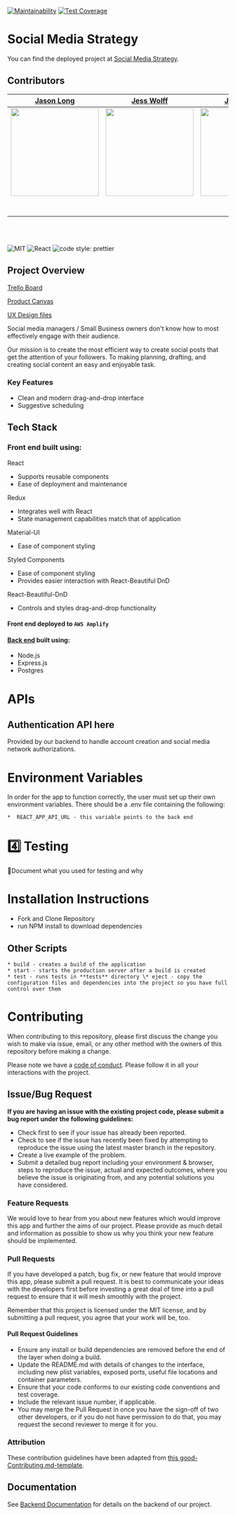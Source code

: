 [![Maintainability](https://api.codeclimate.com/v1/badges/f93fbc62f8d991e5acc2/maintainability)](https://codeclimate.com/github/Lambda-School-Labs/social-media-strategy-fe/maintainability)
[![Test Coverage](https://api.codeclimate.com/v1/badges/f93fbc62f8d991e5acc2/test_coverage)](https://codeclimate.com/github/Lambda-School-Labs/social-media-strategy-fe/test_coverage)

# Social Media Strategy

You can find the deployed project at [Social Media Strategy](https://so-me.net/).

## Contributors

|                                                             [Jason Long](https://github.com/jlong5795)                                                             |                                                             [Jess Wolff](https://github.com/jleahwolff)                                                             |                                                            [Jose Rivera](https://github.com/Jrive204)                                                             |                                                           [Matthew Bedard](https://github.com/Matt-GitHub)                                                           |                                                          [Tyler Gilchrist](https://github.com/Tyler668)                                                           |
| :----------------------------------------------------------------------------------------------------------------------------------------------------------------: | :-----------------------------------------------------------------------------------------------------------------------------------------------------------------: | :---------------------------------------------------------------------------------------------------------------------------------------------------------------: | :------------------------------------------------------------------------------------------------------------------------------------------------------------------: | :---------------------------------------------------------------------------------------------------------------------------------------------------------------: |
| [<img src="https://avatars3.githubusercontent.com/u/57104675?s=460&u=e7620554469deb924ac378097155cd45590cbdf9&v=4" width = "200" />](https://github.com/jlong5795) | [<img src="https://avatars1.githubusercontent.com/u/54365640?s=460&u=7b8b4d3f947e41d99d2e8bf9aa2782a71702d028&v=4" width = "200" />](https://github.com/jleahwolff) | [<img src="https://avatars3.githubusercontent.com/u/56930065?s=460&u=49e87593a294177fe8d2f4afeda8b915f24580d2&v=4" width = "200" />](https://github.com/Jrive204) | [<img src="https://avatars1.githubusercontent.com/u/35118316?s=460&u=0cde4614da30d79704b3cdadf2aed924199e85f9&v=4" width = "200" />](https://github.com/Matt-GitHub) | [<img src="https://avatars1.githubusercontent.com/u/52633530?s=460&u=097133dc28171488710ff03f6e5bfef9bdd7db2e&v=4" width = "200" />](https://github.com/Tyler668) |
|                                           [<img src="https://github.com/favicon.ico" width="15"> ](https://github.com/jlong5795)                                            |                                       [<img src="https://github.com/favicon.ico" width="15"> ](https://github.com/jleahwolff)                                        |                                     [<img src="https://github.com/favicon.ico" width="15"> ](https://github.com/Jrive204)                                      |                                      [<img src="https://github.com/favicon.ico" width="15"> ](https://github.com/Matt-GitHub)                                      |                                      [<img src="https://github.com/favicon.ico" width="15"> ](https://github.com/Tyler668)                                       |
|                           [ <img src="https://static.licdn.com/sc/h/al2o9zrvru7aqj8e1x2rzsrca" width="15"> ](https://www.linkedin.com/in/jasonlong1231/)                            |                            [ <img src="https://static.licdn.com/sc/h/al2o9zrvru7aqj8e1x2rzsrca" width="15"> ](https://www.linkedin.com/in/jwolff2/)                            |                           [ <img src="https://static.licdn.com/sc/h/al2o9zrvru7aqj8e1x2rzsrca" width="15"> ](www.linkedin.com/in/jrive204)                           |                            [ <img src="https://static.licdn.com/sc/h/al2o9zrvru7aqj8e1x2rzsrca" width="15"> ](https://www.linkedin.com/in/matthew-bedard-dev/)                             |                           [ <img src="https://static.licdn.com/sc/h/al2o9zrvru7aqj8e1x2rzsrca" width="15"> ](https://www.linkedin.com/in/tyler-gilchrist-a5a426191/)                           |

<br>
<br>

![MIT](https://img.shields.io/packagist/l/doctrine/orm.svg)
![React](https://img.shields.io/badge/react-v16.13.0.2-blue.svg)
![code style: prettier](https://img.shields.io/badge/code_style-prettier-ff69b4.svg?style=flat-square)

## Project Overview

[Trello Board](https://trello.com/b/tn4nvK97/labs-22-social-media-strategy)

[Product Canvas](https://www.notion.so/Social-Media-Strategy-9d1840703db34c5cb44d0f4a0cc45543)

[UX Design files](https://www.figma.com/file/ssdhBZL2Yr9GYaRyZtO8Cu/Social-Media-Strategy%2C-JP)

Social media managers / Small Business owners don't know how to most effectively engage with their audience. 

Our mission is to create the most efficient way to create social posts that get the attention of your followers. To making planning, drafting, and creating social content an easy and enjoyable task.


### Key Features

- Clean and modern drag-and-drop interface
- Suggestive scheduling

## Tech Stack

### Front end built using:

React
- Supports reusable components
- Ease of deployment and maintenance

Redux
- Integrates well with React
- State management capabilities match that of application

Material-UI
- Ease of component styling

Styled Components
- Ease of component styling
- Provides easier interaction with React-Beautiful DnD

React-Beautiful-DnD
- Controls and styles drag-and-drop functionality

#### Front end deployed to `AWS Amplify`

#### [Back end](https://github.com/Lambda-School-Labs/social-media-strategy-be) built using:

- Node.js
- Express.js
- Postgres

# APIs

## Authentication API here
Provided by our backend to handle account creation and social media network authorizations.

<!--## 2️⃣ Payment API here

🚫Replace text below with a description of the API

This is the way you take out your flustrations. Get away from those little Christmas tree things we used to make in school. Isn't it fantastic that you can change your mind and create all these happy things? Everything's not great in life, but we can still find beauty in it.

## 3️⃣ Misc API here

🚫Replace text below with a description of the API

You can do anything your heart can imagine. In life you need colors. This is where you take out all your hostilities and frustrations. It's better than kicking the puppy dog around and all that so. I'm sort of a softy, I couldn't shoot Bambi except with a camera. Trees get lonely too, so we'll give him a little friend. We'll lay all these little funky little things in there.

## 3️⃣ Misc API here

🚫Replace text below with a description of the API

When you do it your way you can go anywhere you choose. Let your heart take you to wherever you want to be. If I paint something, I don't want to have to explain what it is. A tree needs to be your friend if you're going to paint him. That's a son of a gun of a cloud. Even the worst thing we can do here is good.

## 3️⃣ Misc API here

🚫Replace text below with a description of the API

Volunteering your time; it pays you and your whole community fantastic dividends. Maybe there's a happy little waterfall happening over here. You can spend all day playing with mountains. We don't have to be committed. We are just playing here. You have freedom here. The only guide is your heart. It's cold, but it's beautiful.-->

# Environment Variables

In order for the app to function correctly, the user must set up their own environment variables. There should be a .env file containing the following:

    *  REACT_APP_API_URL - this variable points to the back end

<!-- # 5️⃣ Content Licenses

🚫For all content - images, icons, etc, use this table to document permission of use. Remove the two placeholders and add you content to this table

| Image Filename | Source / Creator | License                                                                      |
| -------------- | ---------------- | ---------------------------------------------------------------------------- |
| doodles.png    | Nicole Bennett   | [Creative Commons](https://www.toptal.com/designers/subtlepatterns/doodles/) |
| rings.svg      | Sam Herbert      | [MIT](https://github.com/SamHerbert/SVG-Loaders)                           |-->  

# 4️⃣ Testing

🚫Document what you used for testing and why

# Installation Instructions

- Fork and Clone Repository
- run NPM install to download dependencies

## Other Scripts

    * build - creates a build of the application
    * start - starts the production server after a build is created
    * test - runs tests in **tests** directory \* eject - copy the configuration files and dependencies into the project so you have full control over them

# Contributing

When contributing to this repository, please first discuss the change you wish to make via issue, email, or any other method with the owners of this repository before making a change.

Please note we have a [code of conduct](./CODE_OF_CONDUCT.md). Please follow it in all your interactions with the project.

## Issue/Bug Request

**If you are having an issue with the existing project code, please submit a bug report under the following guidelines:**

- Check first to see if your issue has already been reported.
- Check to see if the issue has recently been fixed by attempting to reproduce the issue using the latest master branch in the repository.
- Create a live example of the problem.
- Submit a detailed bug report including your environment & browser, steps to reproduce the issue, actual and expected outcomes, where you believe the issue is originating from, and any potential solutions you have considered.

### Feature Requests

We would love to hear from you about new features which would improve this app and further the aims of our project. Please provide as much detail and information as possible to show us why you think your new feature should be implemented.

### Pull Requests

If you have developed a patch, bug fix, or new feature that would improve this app, please submit a pull request. It is best to communicate your ideas with the developers first before investing a great deal of time into a pull request to ensure that it will mesh smoothly with the project.

Remember that this project is licensed under the MIT license, and by submitting a pull request, you agree that your work will be, too.

#### Pull Request Guidelines

- Ensure any install or build dependencies are removed before the end of the layer when doing a build.
- Update the README.md with details of changes to the interface, including new plist variables, exposed ports, useful file locations and container parameters.
- Ensure that your code conforms to our existing code conventions and test coverage.
- Include the relevant issue number, if applicable.
- You may merge the Pull Request in once you have the sign-off of two other developers, or if you do not have permission to do that, you may request the second reviewer to merge it for you.

### Attribution

These contribution guidelines have been adapted from [this good-Contributing.md-template](https://gist.github.com/PurpleBooth/b24679402957c63ec426).

## Documentation

See [Backend Documentation](https://github.com/Lambda-School-Labs/social-media-strategy-be/blob/master/README.md) for details on the backend of our project.
